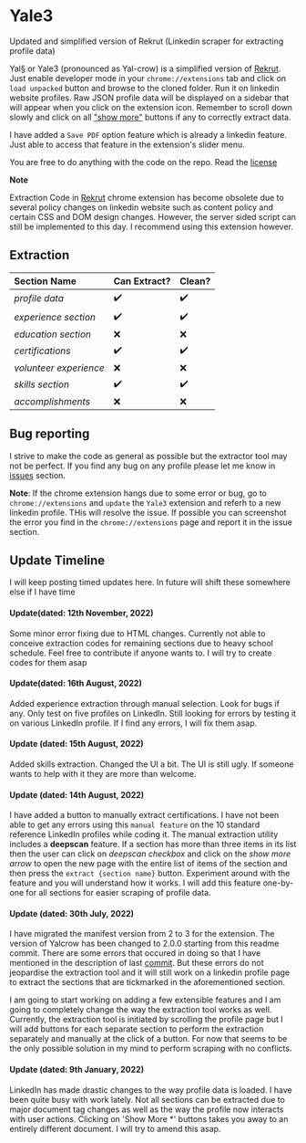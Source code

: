 # Yale3
 Updated and simplified version of Rekrut (Linkedin scraper for extracting profile data)

Yal§ or Yale3 (pronounced as Yal-crow) is a simplified version of [Rekrut](https://github.com/DrakenWan/Rekrut). Just enable developer mode in your `chrome://extensions` tab and click on `load unpacked` button and browse to the cloned folder. Run it on linkedin website profiles. Raw JSON profile data will be displayed on a sidebar that will appear when you click on the extension icon. Remember to scroll down slowly and click on all ["show more"](#) buttons if any to correctly extract data.

I have added a `Save PDF` option feature which is already a linkedin feature. Just able to access that feature in the extension's slider menu.

You are free to do anything with the code on the repo. Read the [license](https://github.com/DrakenWan/Yale3/blob/main/LICENSE)


<b>Note </b> 

Extraction Code in [Rekrut](https://github.com/DrakenWan/Rekrut) chrome extension has become obsolete due to several policy changes on linkedin website such as content policy and certain CSS and DOM design changes.
However, the server sided script can still be implemented to this day. I recommend using this extension however. 

## Extraction


Section Name       |      Can Extract?      | Clean?   
:----------------- | :-----------------     | :-----------------
*profile data*    |     :heavy_check_mark: | :heavy_check_mark:
*experience section*|     :heavy_check_mark: | :heavy_check_mark:
*education section*|     :x: | :x:
*certifications* |     :heavy_check_mark: | :heavy_check_mark:
*volunteer experience*|     :x: | :x:
*skills section*  |     :heavy_check_mark: | :heavy_check_mark:
*accomplishments* |     :x: | :x:  



## Bug reporting
I strive to make the code as general as possible but the extractor tool may not be perfect. If you find any bug on any profile please let me know in [issues](https://github.com/DrakenWan/Yale3/issues) section.

 **Note**: If the chrome extension hangs due to some error or bug, go to `chrome://extensions` and `update` the `Yale3` extension and referh to a new linkedin profile. THis will resolve the issue. If possible you can screenshot the error you find in the `chrome://extensions` page and report it in the issue section.

## Update Timeline

I will keep posting timed updates here. In future will shift these somewhere else if I have time

#### Update(dated: 12th November, 2022)

Some minor error fixing due to HTML changes. Currently not able to conceive extraction codes for remaining sections due to heavy school schedule. Feel free to contribute if anyone wants to. I will try to create codes for them asap

#### Update(dated: 16th August, 2022)

Added experience extraction through manual selection. Look for bugs if any. Only test on five profiles on LinkedIn. Still looking for errors by testing it on various LinkedIn profile. If I find any errors, I will fix them asap.

#### Update (dated: 15th August, 2022)

Added skills extraction. Changed the UI a bit. The UI is still ugly. If someone wants to help with it they are more than welcome.

#### Update (dated: 14th August, 2022)

I have added a button to manually extract certifications. I have not been able to get any errors using this `manual feature` on the 10 standard reference LinkedIn profiles while coding it. The manual extraction utility includes a **deepscan** feature. If a section has more than three items in its list then the user can click on *deepscan checkbox* and click on the _show more arrow_ to open the new page with the entire list of items of the section and then press the `extract {section name}` button. Experiment around with the feature and you will understand how it works. I will add this feature one-by-one for all sections for easier scraping of profile data.


#### Update (dated: 30th July, 2022)

I have migrated the manifest version from 2 to 3 for the extension. The version of Yalcrow has been changed to 2.0.0 starting from this readme commit. There are some errors that occured in doing so that I have mentioned in the description of last [commit](https://github.com/DrakenWan/Yale3/commit/af96ff1b5589b70a246e5112a0ebc4aa57cae443). But these errors do not jeopardise the extraction tool and it will still work on a linkedin profile page to extract the sections that are tickmarked in the aforementioned section.


I am going to start working on adding a few extensible features and I am going to completely change the way the extraction tool works as well. Currently, the extraction tool is initiated by scrolling the profile page but I will add buttons for each separate section to perform the extraction separately and manually at the click of a button. For now that seems to be the only possible solution in my mind to perform scraping with no conflicts.



#### Update (dated: 9th January, 2022)

LinkedIn has made drastic changes to the way profile data is loaded. I have been quite busy with work lately. Not all sections can be extracted due to major document tag changes as well as the way the profile now interacts with user actions. Clicking on  'Show More *' buttons takes you away to an entirely different document. I will try to amend this asap.

